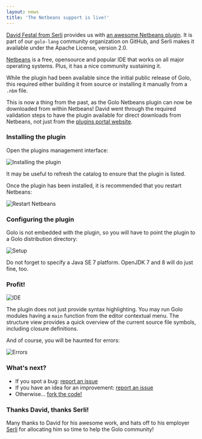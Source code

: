 ```yaml
---
layout: news
title: 'The Netbeans support is live!'
---
```


[David Festal from Serli](http://www.serli.com/) provides us with [an awesome Netbeans plugin](https://github.com/golo-lang/golo-netbeans). It is part of our `golo-lang` community organization on GitHub, and Serli makes it available under the Apache License, version 2.0.

[Netbeans](http://netbeans.org/) is a free, opensource and popular IDE that works on all major operating systems. Plus, it has a nice community sustaining it.

While the plugin had been available since the initial public release of Golo, this required either building it from source or installing it manually from a `.nbm` file.

This is now a thing from the past, as the Golo Netbeans plugin can now be downloaded from within Netbeans! David went through the required validation steps to have the plugin available for direct downloads from Netbeans, not just from the [plugins portal website](http://plugins.netbeans.org/).

### Installing the plugin

Open the plugins management interface:

![Installing the plugin](http://farm8.staticflickr.com/7285/8724440912_764d585ccf_b_d.jpg)

It may be useful to refresh the catalog to ensure that the plugin is listed.

Once the plugin has been installed, it is recommended that you restart Netbeans:

![Restart Netbeans](http://farm8.staticflickr.com/7325/8723320737_e58ed7f1d9_z_d.jpg)

### Configuring the plugin

Golo is not embedded with the plugin, so you will have to point the plugin to a Golo distribution directory:

![Setup](http://farm8.staticflickr.com/7305/8723320805_3bca3e8083_b_d.jpg)

Do not forget to specify a Java SE 7 platform. OpenJDK 7 and 8 will do just fine, too.

### Profit!

![IDE](http://farm8.staticflickr.com/7458/8723320977_59b00ab348_b_d.jpg)

The plugin does not just provide syntax highlighting. You may run Golo modules having a `main` function from the editor contextual menu. The structure view provides a quick overview of the current source file symbols, including closure definitions.

And of course, you will be haunted for errors:

![Errors](http://farm8.staticflickr.com/7368/8723407661_eaff1485f5_z_d.jpg)

### What's next?

* If you spot a bug: [report an issue](https://github.com/golo-lang/golo-netbeans/issues)
* If you have an idea for an improvement: [report an issue](https://github.com/golo-lang/golo-netbeans/issues)
* Otherwise... [fork the code!](https://github.com/golo-lang/golo-netbeans)

### Thanks David, thanks Serli!

Many thanks to David for his awesome work, and hats off to his employer [Serli](http://www.serli.com/) for allocating 
him so time to help the Golo community!
